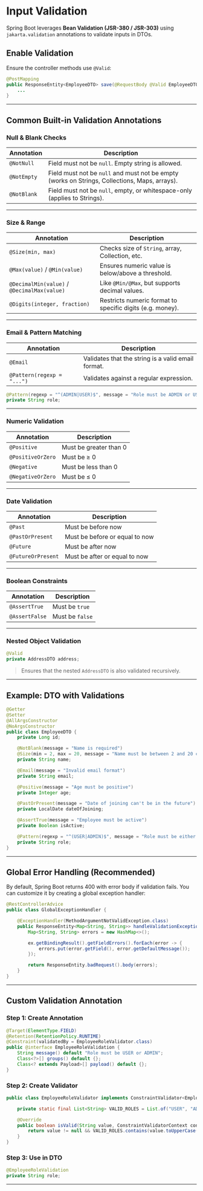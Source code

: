 
#  Input Validation 

Spring Boot leverages **Bean Validation (JSR-380 / JSR-303)** using `jakarta.validation` annotations to validate inputs in DTOs.

##  Enable Validation

Ensure the controller methods use `@Valid`:

```java
@PostMapping
public ResponseEntity<EmployeeDTO> save(@RequestBody @Valid EmployeeDTO employeeDTO) {
    ...
}
```

---

##  Common Built-in Validation Annotations

###  Null & Blank Checks

| Annotation  | Description                                                                                   |
| ----------- | --------------------------------------------------------------------------------------------- |
| `@NotNull`  | Field must not be `null`. Empty string is allowed.                                            |
| `@NotEmpty` | Field must not be `null` and must not be empty (works on Strings, Collections, Maps, arrays). |
| `@NotBlank` | Field must not be `null`, empty, or whitespace-only (applies to Strings).                     |

---

###  Size & Range

| Annotation                                  | Description                                               |
| ------------------------------------------- | --------------------------------------------------------- |
| `@Size(min, max)`                           | Checks size of `String`, array, Collection, etc.          |
| `@Max(value)` / `@Min(value)`               | Ensures numeric value is below/above a threshold.         |
| `@DecimalMin(value)` / `@DecimalMax(value)` | Like `@Min/@Max`, but supports decimal values.            |
| `@Digits(integer, fraction)`                | Restricts numeric format to specific digits (e.g. money). |

---

###  Email & Pattern Matching

| Annotation                 | Description                                        |
| -------------------------- | -------------------------------------------------- |
| `@Email`                   | Validates that the string is a valid email format. |
| `@Pattern(regexp = "...")` | Validates against a regular expression.            |

```java
@Pattern(regexp = "^(ADMIN|USER)$", message = "Role must be ADMIN or USER")
private String role;
```

---

###  Numeric Validation

| Annotation        | Description            |
| ----------------- | ---------------------- |
| `@Positive`       | Must be greater than 0 |
| `@PositiveOrZero` | Must be ≥ 0            |
| `@Negative`       | Must be less than 0    |
| `@NegativeOrZero` | Must be ≤ 0            |

---

###  Date Validation

| Annotation         | Description                    |
| ------------------ | ------------------------------ |
| `@Past`            | Must be before now             |
| `@PastOrPresent`   | Must be before or equal to now |
| `@Future`          | Must be after now              |
| `@FutureOrPresent` | Must be after or equal to now  |

---

###  Boolean Constraints

| Annotation     | Description     |
| -------------- | --------------- |
| `@AssertTrue`  | Must be `true`  |
| `@AssertFalse` | Must be `false` |

---

###  Nested Object Validation

```java
@Valid
private AddressDTO address;
```

> Ensures that the nested `AddressDTO` is also validated recursively.

---

##  Example: DTO with Validations

```java
@Getter
@Setter
@AllArgsConstructor
@NoArgsConstructor
public class EmployeeDTO {
    private Long id;

    @NotBlank(message = "Name is required")
    @Size(min = 2, max = 20, message = "Name must be between 2 and 20 characters")
    private String name;

    @Email(message = "Invalid email format")
    private String email;

    @Positive(message = "Age must be positive")
    private Integer age;

    @PastOrPresent(message = "Date of joining can't be in the future")
    private LocalDate dateOfJoining;

    @AssertTrue(message = "Employee must be active")
    private Boolean isActive;

    @Pattern(regexp = "^(USER|ADMIN)$", message = "Role must be either USER or ADMIN")
    private String role;
}
```

---

##  Global Error Handling (Recommended)

By default, Spring Boot returns 400 with error body if validation fails. You can customize it by creating a global exception handler:

```java
@RestControllerAdvice
public class GlobalExceptionHandler {

    @ExceptionHandler(MethodArgumentNotValidException.class)
    public ResponseEntity<Map<String, String>> handleValidationExceptions(MethodArgumentNotValidException ex) {
        Map<String, String> errors = new HashMap<>();

        ex.getBindingResult().getFieldErrors().forEach(error -> {
            errors.put(error.getField(), error.getDefaultMessage());
        });

        return ResponseEntity.badRequest().body(errors);
    }
}
```

---

##  Custom Validation Annotation

### Step 1: Create Annotation

```java
@Target(ElementType.FIELD)
@Retention(RetentionPolicy.RUNTIME)
@Constraint(validatedBy = EmployeeRoleValidator.class)
public @interface EmployeeRoleValidation {
    String message() default "Role must be USER or ADMIN";
    Class<?>[] groups() default {};
    Class<? extends Payload>[] payload() default {};
}
```

### Step 2: Create Validator

```java
public class EmployeeRoleValidator implements ConstraintValidator<EmployeeRoleValidation, String> {

    private static final List<String> VALID_ROLES = List.of("USER", "ADMIN");

    @Override
    public boolean isValid(String value, ConstraintValidatorContext context) {
        return value != null && VALID_ROLES.contains(value.toUpperCase());
    }
}
```

### Step 3: Use in DTO

```java
@EmployeeRoleValidation
private String role;
```

---
